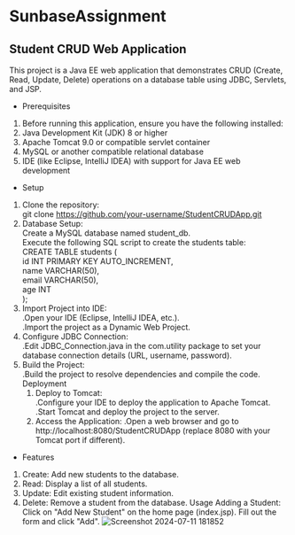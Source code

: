 # SunbaseAssignment
## Student CRUD Web Application
This project is a Java EE web application that demonstrates CRUD (Create, Read, Update, Delete) operations on a database table using JDBC, Servlets, and JSP.
- Prerequisites
1. Before running this application, ensure you have the following installed:
2. Java Development Kit (JDK) 8 or higher
3. Apache Tomcat 9.0 or compatible servlet container
4. MySQL or another compatible relational database
5. IDE (like Eclipse, IntelliJ IDEA) with support for Java EE web development

- Setup
1. Clone the repository:                                                                                                                                                                                          
     git clone https://github.com/your-username/StudentCRUDApp.git
2. Database Setup:                                                                                                                                                                                             
     Create a MySQL database named student_db.                                                                                                                                                                
     Execute the following SQL script to create the students table:</br>
        CREATE TABLE students ( </br>
           id INT PRIMARY KEY AUTO_INCREMENT, </br>
           name VARCHAR(50), </br>
           email VARCHAR(50), </br>
           age INT </br>
       ); </br>
4. Import Project into IDE:</br>
     .Open your IDE (Eclipse, IntelliJ IDEA, etc.).</br>
     .Import the project as a Dynamic Web Project.</br>
5. Configure JDBC Connection:</br>
     .Edit JDBC_Connection.java in the com.utility package to set your database connection details (URL, username, password).</br>
6. Build the Project:</br>
     .Build the project to resolve dependencies and compile the code.</br>
Deployment</br>
   1. Deploy to Tomcat:</br>
        .Configure your IDE to deploy the application to Apache Tomcat.
        .Start Tomcat and deploy the project to the server.
   2. Access the Application:
        .Open a web browser and go to http://localhost:8080/StudentCRUDApp (replace 8080 with your Tomcat port if different).</br>

- Features
1. Create: Add new students to the database.
2. Read: Display a list of all students.
3. Update: Edit existing student information.
4. Delete: Remove a student from the database.
Usage
Adding a Student:
Click on "Add New Student" on the home page (index.jsp).
Fill out the form and click "Add".
![Screenshot 2024-07-11 181852](https://github.com/Gireesh123174/SunbaseAssignment/assets/85821830/315d2767-4095-42da-a2f8-d8627598e986)
